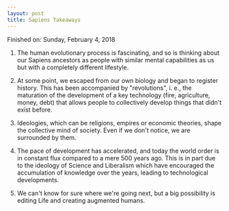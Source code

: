 ```yaml
---
layout: post
title: Sapiens Takeaways
---
```

Finished on: Sunday, February 4, 2018

1. The human evolutionary process is fascinating, and so is thinking about our Sapiens ancestors as people with similar mental capabilities as us but with a completely different lifestyle.

2. At some point, we escaped from our own biology and began to register history. This has been accompanied by "revolutions", i. e., the maturation of the development of a key technology (fire, agriculture, money, debt) that allows people to collectively develop things that didn't exist before.

3. Ideologies, which can be religions, empires or economic theories, shape the collective mind of society. Even if we don't notice, we are surrounded by them.

4. The pace of development has accelerated, and today the world order is in constant flux compared to a mere 500 years ago. This is in part due to the ideology of Science and Liberalism which have encouraged the accumulation of knowledge over the years, leading to technological developments.

5. We can't know for sure where we're going next, but a big possibility is editing Life and creating augmented humans.

